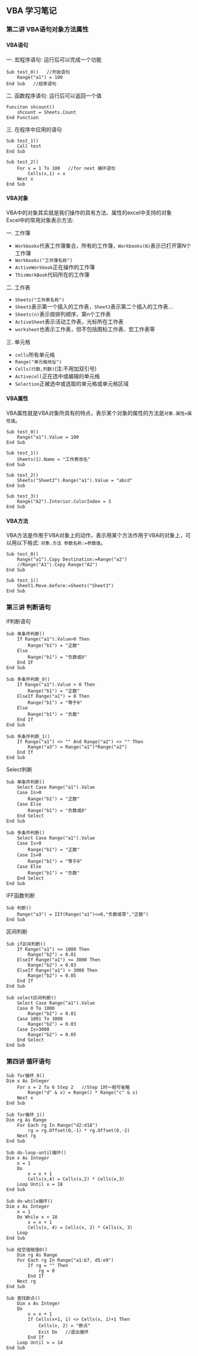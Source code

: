 ## VBA 学习笔记

### 第二讲 VBA语句对象方法属性

#### VBA语句

一. 宏程序语句: 运行后可以完成一个功能</br>

	Sub test_0()   //开始语句
		Range("a1") = 100
	End Sub   //结束语句

二. 函数程序语句: 运行后可以返回一个值</br>

	Funciton shcount()
		shcount = Sheets.Count
	End Function

三. 在程序中应用的语句

	Sub test_1()
		Call test
	End Sub

	Sub test_2()
		For x = 1 To 100   //for next 循环语句
			Cells(x,1) = x
		Next x
	End Sub

#### VBA对象

VBA中的对象其实就是我们操作的具有方法、属性的excel中支持的对象</br>
Excel中的常用对象表示方法:

一. 工作簿

- `Workbooks`代表工作簿集合，所有的工作簿，`Workbooks(N)`表示已打开第N个工作簿
- `Workbooks("工作簿名称")`
- `ActiveWorkbook`正在操作的工作簿
- `ThisWorkBook`代码所在的工作簿

二. 工作表

- `Sheets("工作表名称")`
- `Sheet1`表示第一个插入的工作表，`Sheet2`表示第二个插入的工作表...
- `Sheets(n)`表示按排列顺序，第n个工作表
- `ActiveSheet`表示活动工作表，光标所在工作表
- `worksheet`也表示工作表，但不包括图标工作表、宏工作表等

三. 单元格

- `cells`所有单元格
- `Range("单元格地址")`
- `Cells(行数,列数)`(注:不用加双引号)
- `Activecell`正在选中或编辑的单元格
- `Selection`正被选中或选取的单元格或单元格区域

#### VBA属性

VBA属性就是VBA对象所具有的特点，表示某个对象的属性的方法是`对象.属性=属性值`。

	Sub test_0()
		Range("a1").Value = 100
	End Sub

	Sub test_1()
		Sheets(1).Name = "工作表改名"
	End Sub

	Sub test_2()
		Sheets("Sheet2").Range("a1").Value = "abcd"
	End Sub

	Sub test_3()
		Range("A2").Interior.ColorIndex = 3
	End Sub

#### VBA方法

VBA方法是作用于VBA对象上的动作，表示用某个方法作用于VBA的对象上，可以用以下格式: `对象.方法 参数名称:=参数值`。

	Sub test_0()
		Range("a1").Copy Destination:=Range("a2")
		//Range("A1").Copy Range("A2")
	End Sub

	Sub test_1()
		Sheet1.Move.before:=Sheets("Sheet3")
	End Sub

### 第三讲 判断语句

If判断语句

	Sub 单条件判断()
		If Range("a1").Value>0 Then
			Range("b1") = "正数"
		Else
			Range("b1") = "负数或0"
		End IF
	End Sub

	Sub 多条件判断_0()
		If Range("a1").Value > 0 Then
			Range("b1") = "正数"
		ElseIf Range("a1") = 0 Then
			Range("b1") = "等于0"
		Else
			Range("b1") = "负数"
		End If
	End Sub

	Sub 多条件判断_1()
		If Range("a1") <> "" And Range("a2") <> "" Then
			Range("a3") = Range("a1")*Range("a2")
		End If
	End Sub

Select判断

	Sub 单条件判断()
		Select Case Range("a1").Value
		Case Is>0
			Range("b1") = "正数"
		Case Else
			Range("b1") = "负数或0"
		End Select
	End Sub

	Sub 多条件判断()
		Select Case Range("a1").Value
		Case Is>0
			Range("b1") = "正数"
		Case Is=0
			Range("b1") = "等于0"
		Case Else
			Range("b1") = "负数"
		End Select
	End Sub

IFF函数判断

	Sub 判断()
		Range("a3") = IIf(Range("a1")<=0,"负数或零","正数")
	End Sub

区间判断

	Sub if区间判断()
		If Range("a1") <= 1000 Then
			Range("b2") = 0.01
		ElseIf Range("a1") <= 3000 Then
			Range("b2") = 0.03
		ElseIf Range("a1") > 3000 Then
			Range("b2") = 0.05
		End If
	End Sub

	Sub select区间判断()
		Select Case Range("a1").Value
		Case 0 To 1000
			Range("b2") = 0.01
		Case 1001 To 3000
			Range("b2") = 0.03
		Case Is>3000
			Range("b2") = 0.05
		End Select
	End Sub

### 第四讲 循环语句

	Sub for循环_0()
	Dim x As Integer
		For x = 2 To 6 Step 2   //Step 1时一般可省略
			Range("d" & x) = Range() * Range("c" & x)
		Next x
	End Sub

	Sub for循环_1()
	Dim rg As Range
		For Each rg In Range("d2:d18")
			rg = rg.Offset(0,-1) * rg.Offset(0,-2)
		Next rg
	End Sub

	Sub do-loop-until循环()
	Dim x As Integer
		x = 1
		Do
			x = x + 1
			Cells(x,4) = Cells(x,2) * Cells(x,3)
		Loop Until x = 18
	End Sub

	Sub do-while循环()
	Dim x As Integer
		x = 1
		Do While x < 18
			x = x + 1
			Cells(x, 4) = Cells(x, 2) * Cells(x, 3)
		Loop
	End Sub

	Sub 给空值赋值0()
		Dim rg As Range
		For Each rg In Range("a1:b7, d5:e9")
			If rg = "" Then
				rg = 0
			End If
		Next rg
	End Sub

	Sub 查找断点()
		Dim x As Integer
		Do
			x = x + 1
			If Cells(x+1, 1) <> Cells(x, 1)+1 Then
				Cells(x, 2) = "断点"
				Exit Do   //退出循环
			End If
		Loop Until x = 14
	End Sub
